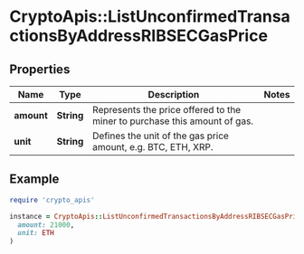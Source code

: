 # CryptoApis::ListUnconfirmedTransactionsByAddressRIBSECGasPrice

## Properties

| Name | Type | Description | Notes |
| ---- | ---- | ----------- | ----- |
| **amount** | **String** | Represents the price offered to the miner to purchase this amount of gas. |  |
| **unit** | **String** | Defines the unit of the gas price amount, e.g. BTC, ETH, XRP. |  |

## Example

```ruby
require 'crypto_apis'

instance = CryptoApis::ListUnconfirmedTransactionsByAddressRIBSECGasPrice.new(
  amount: 21000,
  unit: ETH
)
```

